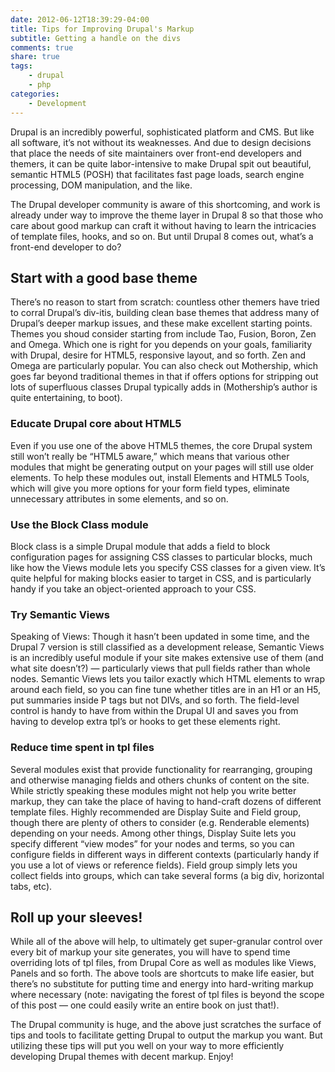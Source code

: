 ```yaml
---
date: 2012-06-12T18:39:29-04:00
title: Tips for Improving Drupal's Markup
subtitle: Getting a handle on the divs
comments: true
share: true
tags:
    - drupal
    - php
categories:
    - Development
---
```


Drupal is an incredibly powerful, sophisticated platform and CMS. But like all software, it’s not without its weaknesses. And due to design decisions that place the needs of site maintainers over front-end developers and themers, it can be quite labor-intensive to make Drupal spit out beautiful, semantic HTML5 (POSH) that facilitates fast page loads, search engine processing, DOM manipulation, and the like.

The Drupal developer community is aware of this shortcoming, and work is already under way to improve the theme layer in Drupal 8 so that those who care about good markup can craft it without having to learn the intricacies of template files, hooks, and so on. But until Drupal 8 comes out, what’s a front-end developer to do?

## Start with a good base theme

There’s no reason to start from scratch: countless other themers have tried to corral Drupal’s div-itis, building clean base themes that address many of Drupal’s deeper markup issues, and these make excellent starting points. Themes you shoud consider starting from include Tao, Fusion, Boron, Zen and Omega. Which one is right for you depends on your goals, familiarity with Drupal, desire for HTML5, responsive layout, and so forth. Zen and Omega are particularly popular. You can also check out Mothership, which goes far beyond traditional themes in that if offers options for stripping out lots of superfluous classes Drupal typically adds in (Mothership’s author is quite entertaining, to boot).

### Educate Drupal core about HTML5

Even if you use one of the above HTML5 themes, the core Drupal system still won’t really be “HTML5 aware,” which means that various other modules that might be generating output on your pages will still use older elements. To help these modules out, install Elements and HTML5 Tools, which will give you more options for your form field types, eliminate unnecessary attributes in some elements, and so on.

### Use the Block Class module

Block class is a simple Drupal module that adds a field to block configuration pages for assigning CSS classes to particular blocks, much like how the Views module lets you specify CSS classes for a given view. It’s quite helpful for making blocks easier to target in CSS, and is particularly handy if you take an object-oriented approach to your CSS.

### Try Semantic Views

Speaking of Views: Though it hasn’t been updated in some time, and the Drupal 7 version is still classified as a development release, Semantic Views is an incredibly useful module if your site makes extensive use of them (and what site doesn’t?) — particularly views that pull fields rather than whole nodes. Semantic Views lets you tailor exactly which HTML elements to wrap around each field, so you can fine tune whether titles are in an H1 or an H5, put summaries inside P tags but not DIVs, and so forth. The field-level control is handy to have from within the Drupal UI and saves you from having to develop extra tpl’s or hooks to get these elements right.

### Reduce time spent in tpl files

Several modules exist that provide functionality for rearranging, grouping and otherwise managing fields and others chunks of content on the site. While strictly speaking these modules might not help you write better markup, they can take the place of having to hand-craft dozens of different template files. Highly recommended are Display Suite and Field group, though there are plenty of others to consider (e.g. Renderable elements) depending on your needs. Among other things, Display Suite lets you specify different “view modes” for your nodes and terms, so you can configure fields in different ways in different contexts (particularly handy if you use a lot of views or reference fields). Field group simply lets you collect fields into groups, which can take several forms (a big div, horizontal tabs, etc).

## Roll up your sleeves!

While all of the above will help, to ultimately get super-granular control over every bit of markup your site generates, you will have to spend time overriding lots of tpl files, from Drupal Core as well as modules like Views, Panels and so forth. The above tools are shortcuts to make life easier, but there’s no substitute for putting time and energy into hard-writing markup where necessary (note: navigating the forest of tpl files is beyond the scope of this post — one could easily write an entire book on just that!).

The Drupal community is huge, and the above just scratches the surface of tips and tools to facilitate getting Drupal to output the markup you want. But utilizing these tips will put you well on your way to more efficiently developing Drupal themes with decent markup. Enjoy!
